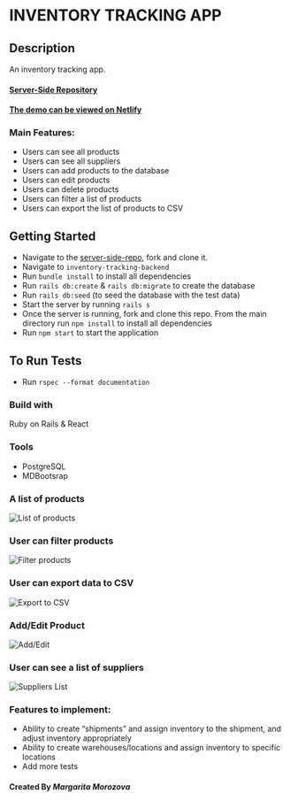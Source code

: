 # INVENTORY TRACKING APP

## Description

An inventory tracking app. 


#### [Server-Side Repository](https://github.com/rita-morozova/inventory-tracking-backend)

#### [The demo can be viewed on Netlify](https://inventory-tracking-mm.netlify.app/) 

### Main Features:
* Users can see all products
* Users can see all suppliers
* Users can add products to the database
* Users can edit products
* Users can delete products
* Users can filter a list of products
* Users can export the list of products to CSV

## Getting Started
- Navigate to the [server-side-repo](https://github.com/rita-morozova/inventory-tracking-backend), fork and clone it.
- Navigate to `inventory-tracking-backend`
- Run `bundle install` to install all dependencies 
- Run `rails db:create` & `rails db:migrate` to create the database
- Run `rails db:seed` (to seed the database with the test data) 
- Start the server by running `rails s`
- Once the server is running, fork and clone this repo. From the main directory run `npm install` to install all dependencies
- Run `npm start` to start the application

## To Run Tests
- Run `rspec --format documentation`

### Build with
Ruby on Rails & React

### Tools
* PostgreSQL
* MDBootsrap

### A list of products

![List of products](https://res.cloudinary.com/diexi8g0j/image/upload/v1642108772/Screen_Shot_2022-01-13_at_1.19.25_PM_rqigwu.png)

### User can filter products

![Filter products](https://res.cloudinary.com/diexi8g0j/image/upload/v1642103350/Screen_Shot_2022-01-13_at_11.45.23_AM_j2py33.png)

### User can export data to CSV

![Export to CSV](https://res.cloudinary.com/diexi8g0j/image/upload/v1642103350/Screen_Shot_2022-01-13_at_11.47.22_AM_mpuukf.png)

### Add/Edit Product

![Add/Edit](https://res.cloudinary.com/diexi8g0j/image/upload/v1642103349/Screen_Shot_2022-01-13_at_11.45.41_AM_s5vh0u.png)

### User can see a list of suppliers

![Suppliers List](https://res.cloudinary.com/diexi8g0j/image/upload/v1642103349/Screen_Shot_2022-01-13_at_11.47.34_AM_uaquuw.png)

### Features to implement:
* Ability to create “shipments” and assign inventory to the shipment, and adjust inventory appropriately
* Ability to create warehouses/locations and assign inventory to specific locations
* Add more tests

#### Created By _**Margarita Morozova**_
